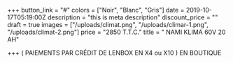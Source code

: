 +++
button_link = "#"
colors = ["Noir", "Blanc", "Gris"]
date = 2019-10-17T05:19:00Z
description = "this is meta description"
discount_price = ""
draft = true
images = ["/uploads/climat.png", "/uploads/climar-1.png", "/uploads/climat-2.png"]
price = "2850 T.T.C."
title = " NAMI KLIMA 60V 20 AH"

+++
( PAIEMENTS PAR CRÉDIT DE LENBOX EN X4 ou X10 ) EN BOUTIQUE